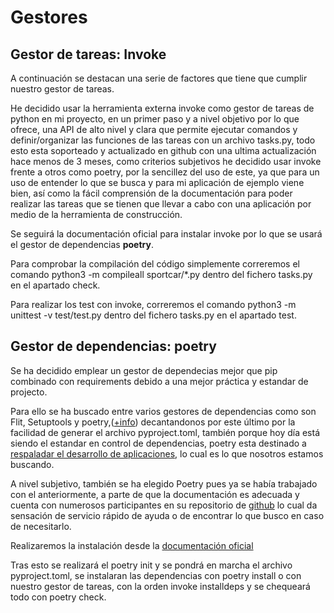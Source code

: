 # Gestores

## Gestor de tareas: Invoke

A continuación se destacan una serie de factores que tiene que cumplir nuestro gestor de tareas.

He decidido usar la herramienta externa invoke como gestor de tareas de python en mi proyecto, en un primer paso y a nivel objetivo por lo que ofrece, una API de alto nivel y clara que permite ejecutar comandos y definir/organizar las funciones de las tareas con un archivo tasks.py, todo esto esta soporteado y actualizado en github con una ultima actualización hace menos de 3 meses, como criterios subjetivos he decidido usar invoke frente a otros como poetry, por la sencillez del uso de este, ya que para un uso de entender lo que se busca y para mi aplicación de ejemplo viene bien, así como la fácil comprensión de la documentación para poder realizar las tareas que se tienen que llevar a cabo con una aplicación por medio de la herramienta de construcción.

Se seguirá la documentación oficial para instalar invoke por lo que se usará el gestor de dependencias **poetry**.

Para comprobar la compilación del código simplemente correremos el comando python3 -m compileall sportcar/*.py dentro del fichero tasks.py en el apartado check.

Para realizar los test con invoke, correremos el comando python3 -m unittest -v test/test.py dentro del fichero tasks.py en el apartado test.

## Gestor de dependencias: poetry
Se ha decidido emplear un gestor de dependecias mejor que pip combinado con requirements debido a una mejor práctica y estandar de projecto.

Para ello se ha buscado entre varios gestores de dependencias como son Flit, Setuptools y poetry,([+info](https://packaging.python.org/en/latest/key_projects/)) decantandonos por este último por la facilidad de generar el archivo pyproject.toml, también porque hoy día está siendo el estandar en control de dependencias, poetry esta destinado a [respaladar el desarrollo de aplicaciones](https://news.ycombinator.com/item?id=26735227), lo cual es lo que nosotros estamos buscando.

A nivel subjetivo, también se ha elegido Poetry pues ya se había trabajado con el anteriormente, a parte de que la documentación es adecuada y cuenta con numerosos participantes en su repositorio de [github](https://github.com/python-poetry/poetry) lo cual da sensación de servicio rápido de ayuda o de encontrar lo que busco en caso de necesitarlo.

Realizaremos la instalación desde la [documentación oficial](https://python-poetry.org/docs/#installation)

Tras esto se realizará el poetry init y se pondrá en marcha el archivo pyproject.toml, se instalaran las dependencias con poetry install o con nuestro gestor de tareas, con la orden invoke installdeps y se chequeará todo con poetry check.
